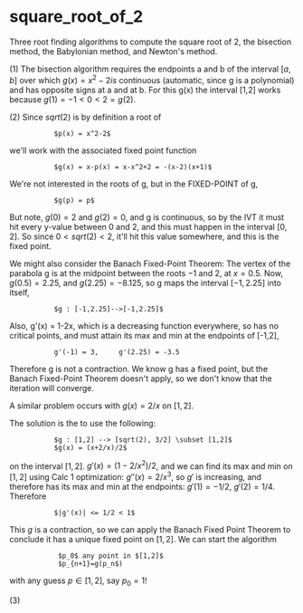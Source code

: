 # square_root_of_2
Three root finding algorithms to compute the square root of 2, the bisection method, the Babylonian method, and Newton's method.

(1) The bisection algorithm requires the endpoints a and b of the interval $[a,b]$ over which $g(x)=x^2-2 is$ continuous (automatic, since g is a polynomial) and has opposite signs at a and at b.  For this g(x) the interval [1,2] works because $g(1)=-1<0<2=g(2)$.

(2) Since $sqrt(2)$ is by definition a root of 

               $p(x) = x^2-2$
 
 we'll work with the associated fixed point function

               $g(x) = x-p(x) = x-x^2+2 = -(x-2)(x+1)$

 We're not interested in the roots of g, but in the FIXED-POINT of g,

               $g(p) = p$

 But note, $g(0) = 2$ and $g(2) = 0$, and g is continuous, so by the IVT it must
 hit every y-value between 0 and 2, and this must happen in the interval $[0,2]$.
 So since $0<sqrt(2)<2$, it'll hit this value somewhere, and this is the fixed
 point.

 We might also consider the Banach Fixed-Point Theorem:  The vertex of the 
 parabola g is at the midpoint between the roots $-1$ and 2, at $x = 0.5$.
 Now, $g(0.5)=2.25$, and $g(2.25) = -8.125$, so g maps the interval $[-1,2.25]$ into
 itself,

               $g : [-1,2.25]-->[-1,2.25]$

 Also, g'(x) = 1-2x, which is a decreasing function everywhere, so has no
 critical points, and must attain its max and min at the endpoints of [-1,2],

               g'(-1) = 3,     g'(2.25) = -3.5

 Therefore g is not a contraction. We know g has a fixed point, but the Banach
 Fixed-Point Theorem doesn't apply, so we don't know that the iteration will
 converge.

 A similar problem occurs with $g(x) = 2/x$ on $[1,2]$.

 The solution is the to use the following:
 
               $g : [1,2] --> [sqrt(2), 3/2] \subset [1,2]$
               $g(x) = (x+2/x)/2$

 on the interval $[1,2]$.  $g'(x) = (1-2/x^2)/2$, and we can find its max and min
 on $[1,2]$ using Calc 1 optimization: $g''(x) = 2/x^3$, so $g'$ is increasing,
 and therefore has its max and min at the endpoints:  $g'(1) = -1/2$,
 $g'(2) = 1/4$.  Therefore
 
               $|g'(x)| <= 1/2 < 1$
 
 This $g$ is a contraction, so we can apply the Banach Fixed Point Theorem to conclude it has a unique fixed point on $[1,2]$.  We can start the algorithm 

                $p_0$ any point in $[1,2]$
                $p_{n+1}=g(p_n$)
 
 with any guess $p\in [1,2]$, say $p_0=1$!

 (3) 